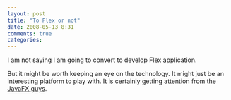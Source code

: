 ```yaml
---
layout: post
title: "To Flex or not"
date: 2008-05-13 8:31
comments: true
categories: 
---
```


<p>I am not saying I am going to convert to develop Flex application.</p>

<p>But it might be worth keeping an eye on the technology. It might just be an interesting platform to play with. It is certainly getting attention from the <a href="http://almaer.com/blog/sun-is-bleeding-more-engineers-leave-as-javafx-is-pimped">JavaFX guys</a>.</p>
